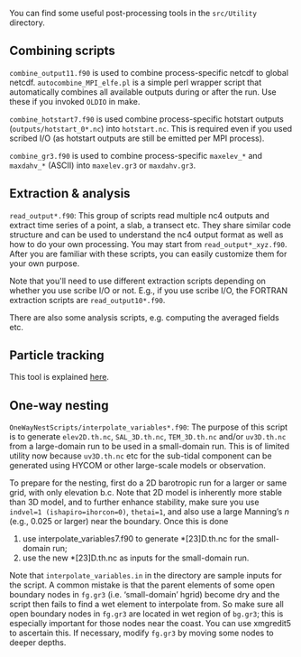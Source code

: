 You can find some useful post-processing tools in the `src/Utility` directory. 

## Combining scripts
`combine_output11.f90` is used to combine process-specific netcdf to global netcdf. 
`autocombine_MPI_elfe.pl` is a simple perl wrapper script that automatically combines 
all available outputs during or after the run. Use these if you invoked `OLDIO` in make.

`combine_hotstart7.f90` is used combine process-specific hotstart outputs (`outputs/hotstart_0*.nc`)
 into `hotstart.nc`. This is required even if you used scribed I/O (as hotstart outputs are still be emitted per MPI
 process).

`combine_gr3.f90` is used to combine process-specific `maxelev_*` and `maxdahv_*` (ASCII) into `maxelev.gr3` or `maxdahv.gr3`.

## Extraction & analysis
`read_output*.f90`: This group of scripts read multiple nc4 outputs and extract time series of a point, 
a slab, a transect etc. They share similar code structure and can be used to understand the nc4 output 
format as well as how to do your own processing. You may start from `read_output*_xyz.f90`. 
After you are familiar with these scripts, you can easily customize them for your own purpose.

Note that you'll need to use different extraction scripts depending on whether you use scribe I/O or not.
 E.g., if you use scribe I/O, the FORTRAN extraction scripts are `read_output10*.f90`.

There are also some analysis scripts, e.g. computing the averaged fields etc.

## Particle tracking
This tool is explained [here](../modules/particle-tracking.md). 

## One-way nesting
`OneWayNestScripts/interpolate_variables*.f90`: The purpose of this script is to generate `elev2D.th.nc`, 
`SAL_3D.th.nc`, `TEM_3D.th.nc` and/or `uv3D.th.nc` from a large-domain run to be used in a small-domain run. 
This is of limited utility now because `uv3D.th.nc` etc for the sub-tidal component 
can be generated using HYCOM or other large-scale models or observation.

To prepare for the nesting, first do a 2D barotropic run for a larger or same grid, with only elevation b.c. Note that 2D model is inherently more stable than 3D model, and to further enhance stability, make sure you use `indvel=1 (ishapiro=ihorcon=0)`, `thetai=1`, and also use a large Manning’s $n$ (e.g., 0.025 or larger) near the boundary. Once this is done

1. use interpolate_variables7.f90 to generate *[23]D.th.nc for the small-domain run;
2. use the new *[23]D.th.nc as inputs for the small-domain run.

Note that `interpolate_variables.in` in the directory are sample inputs for the script. A common mistake is that the parent elements of some open boundary nodes in `fg.gr3` (i.e. ‘small-domain’ hgrid) become dry and the script then fails to find a wet element to interpolate from. So make sure all open boundary nodes in `fg.gr3` are located in wet region of `bg.gr3`; this is especially important for those nodes near the coast. You can use xmgredit5 to ascertain this. If necessary, modify `fg.gr3` by moving some nodes to deeper depths.

